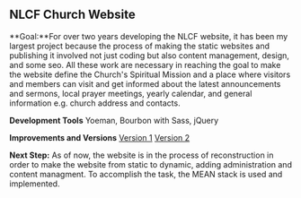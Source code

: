 ## NLCF Church Website
**Goal:**For over two years developing the NLCF website, it has been my largest project because the process of making the static websites and publishing it involved not just coding but also content management, design, and some seo. All these work are necessary in reaching the goal to make the website define the Church's Spiritual Mission and a place where visitors and members can visit and get informed about the latest announcements and sermons, local prayer meetings, yearly calendar, and general information e.g. church address and contacts.

**Development Tools**
Yoeman, Bourbon with Sass, jQuery

**Improvements and Versions**
[Version 1](https://github.com/jerickBilalat/nlcf-website-v1)
[Version 2](https://github.com/jerickBilalat/NLCF-website-v2)

**Next Step:** As of now, the website is in the process of reconstruction in order to make the website from static to dynamic, adding administration and content managment. To accomplish the task, the MEAN stack is used and implemented.
